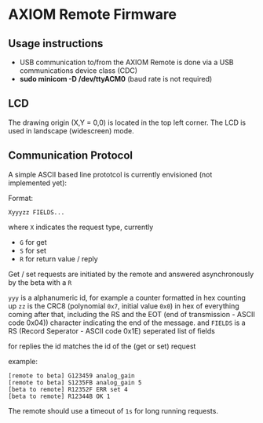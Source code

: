 # AXIOM Remote Firmware

## Usage instructions

- USB communication to/from the AXIOM Remote is done via a USB communications device class (CDC)
- **sudo minicom -D /dev/ttyACM0** (baud rate is not required)

## LCD
The drawing origin (X,Y = 0,0) is located in the top left corner. The LCD is used in landscape (widescreen) mode.

## Communication Protocol
A simple ASCII based line prototcol is currently envisioned (not implemented yet):

Format:
```
Xyyyzz FIELDS...
```

where `X` indicates the request type, currently
- `G` for get
- `S` for set
- `R` for return value / reply

Get / set requests are initiated by the remote and answered asynchronously by the beta with a `R`

`yyy` is a alphanumeric id, for example a counter formatted in hex counting up
`zz` is the CRC8 (polynomial `0x7`, initial value `0x0`) in hex of everything coming after that, including the RS and the EOT (end of transmission - ASCII code 0x04)) character indicating the end of the message.
and `FIELDS` is a RS (Record Seperator - ASCII code 0x1E) seperated list of fields

for replies the id matches the id of the (get or set) request

example:
```
[remote to beta] G123459 analog_gain
[remote to beta] S1235FB analog_gain 5
[beta to remote] R12352F ERR set 4
[beta to remote] R12344B OK 1
```

The remote should use a timeout of `1s` for long running requests.

